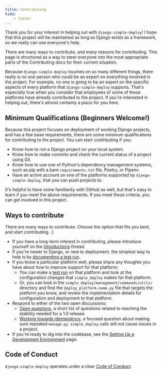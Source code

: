 ```yaml
---
title: Contributing
hide:
    - footer
---
```


Thank you for your interest in helping out with `django-simple-deploy`! I hope that this project will be maintained as long as Django exists as a framework, so we really can use everyone's help.

There are many ways to contribute, and many reasons for contributing. This page is structured as a way to steer everyone into the most appropriate parts of the Contributing docs for their current situation.

Because `django-simple-deploy` touches on so many different things, there really is no one person who could be an expert on everything involved in the project. For example, no one is going to be an expert on the specific aspects of every platform that `django-simple-deploy` supports. That's especially true when you consider that employees of some of these platforms have already contributed to the project. If you're interested in helping out, there's almost certainly a place for you here.

Minimum Qualifications (Beginners Welcome!)
---

Because this project focuses on deployment of working Django projects, and has a few base requirements, there are some minimum qualifications for contributing to the project. You can start contributing if you:

- Know how to run a Django project on your local system.
- Know how to make commits and check the current status of a project using Git.
- Know how to use one of Python's dependency management systems, such as pip with a bare `requirements.txt` file, Poetry, or Pipenv.
- Have an active account on one of the platforms supported by `django-simple-deploy`, that you can push projects to.

It's helpful to have some familiarity with GitHub as well, but that's easy to learn if you meet the above requirements. If you meet these criteria, you can get involved in this project.

Ways to contribute
---

There are many ways to contribute. Choose the option that fits you best, and start contributing. :)

- If you have a long-term interest in contributing, please introduce yourself on the [Introductions](https://github.com/django-simple-deploy/django-simple-deploy/discussions/130) thread.
- If you're newer to Django, or new to deployment, the simplest way to help is by [documenting a test run](test_run.md).
- If you know a particular platform well, please share any thoughts you have about how to improve support for that platform:
    - You can make a [test run](test_run.md) on that platform and look at the configuration changes that `simple_deploy` makes for that platform.
    - Or, you can look in the `simple_deploy/management/commands/utils/` directory and find the `deploy_platform-name.py` file that targets the platform you know, and review the implementation details for configuration and deployment to that platform.
- Respond to either of the two open discussions:
    - [Open questions](https://github.com/django-simple-deploy/django-simple-deploy/discussions/132), a short list of questions related to reaching the stability needed for a 1.0 release.
    - [Working towards idempotency](https://github.com/django-simple-deploy/django-simple-deploy/discussions/169), a focused question about making sure repeated `manage.py simple_deploy` calls will not cause issues in a project.
- If you're ready to dig into the codebase, see the [Setting Up a Development Environment](development_environment.md) page.

Code of Conduct
---

`django-simple-deploy` operates under a clear [Code of Conduct](https://github.com/django-simple-deploy/django-simple-deploy/blob/main/old_docs/code_of_conduct.md).
